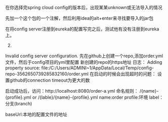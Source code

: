 在你选择完spring cloud config的版本后，出现某某unknown或无法导入的情况

先加一个这个包的一个注解，然后利用idea的alt+enter来寻找要导入的jar包

在将config server注册到eureka的配置写完之后，测试他有没有注册到eureka上。

2.
Invalid config server configuration.
先在github上创建一个repo,添加order.yml文件，然后于config项目的yml里配置
新创建的repo的https地址
日志：
Adding property source: file:/C:/Users/ADMINI~1/AppData/Local/Temp/config-repo-3562650739285832160/order.yml
在启动的时候会出现超时的问题：
设置github的connection timeout为更大的数

启动成功后，访问：http://localhost:8080/order-a.yml
命名规则：
/{name}-{profile}.yml
or
/{lable}/{name}-{profile}.yml
name:order  profile:环境  label：分支(branch)

baseUrl:本地的配置文件的地址